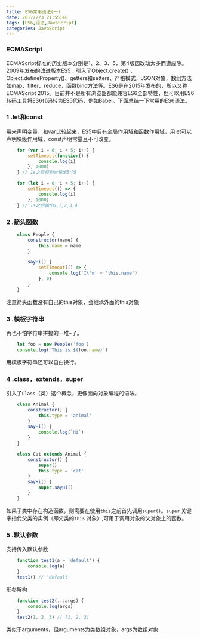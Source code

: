 ```yaml
---
title: ES6常用语法(一)
date: 2017/2/3 21:55:46
tags: [ES6,语法,JavaScript]
categories: JavaScript
---
```


### ECMAScript

ECMAScript标准的历史版本分别是1、2、3、5，第4版因改动太多而遭废除。2009年发布的改进版本ES5，引入了Object.create()
、Object.defineProperty()、getters和setters、严格模式，JSON对象，数组方法如map、filter、reduce，函数bind方法等。ES6是在2015年发布的，所以又称ECMAScript
2015。目前并不是所有浏览器都能兼容ES6全部特性，但可以用ES6转码工具将ES6代码转为ES5代码，例如Babel。下面总结一下常用的ES6语法。
<!-- more -->

### 1 .let和const

用来声明变量，和var比较起来，ES5中只有全局作用域和函数作用域，用let可以声明块级作用域，const声明常量且不可改变。

```js
    for (var i = 0; i < 5; i++) {
        setTimeout(function() {
            console.log(i)
        }, 1000)
    } // 1s之后控制台输出5个5

    for (let i = 0; i < 5; i++) {
        setTimeout(() => {
            console.log(i)
        }, 1000)
    } // 1s之后输出0,1,2,3,4

```

### 2 .箭头函数

```js
    class People {
        constructor(name) {
            this.name = name
        }

        sayHi() {
            setTimeout(() => {
                console.log('I\'m' + 'this.name')
            }, 0)
        }
    }

```

注意箭头函数没有自己的this对象，会继承外面的this对象

### 3 .模板字符串

再也不怕字符串拼接的一堆`+`了。

```js
    let foo = new People('foo')
    console.log(`This is ${foo.name}`)
```

用模板字符串还可以自由换行。

### 4 .class，extends，super

引入了`Class`（类）这个概念，更像面向对象编程的语法。

```js
    class Animal {
        constructor() {
            this.type = 'animal'
        }
        sayHi() {
            console.log(`Hi`)
        }
    }

    class Cat extends Animal {
        constructor() {
            super()
            this.type = 'cat'
        }
        sayHi() {
            super.sayHi()
        }
    }

```

如果子类中存在构造函数，则需要在使用`this`之前首先调用`super()`。`super` 关键字指代父类的实例（即父类的`this`
对象）,可用于调用对象的父对象上的函数。

### 5 .默认参数

支持传入默认参数

```js
    function test1(a = 'default') {
        console.log(a)
    }
    test1() // 'default'
```

形参解构

```js
    function test2(...args) {
        console.log(args)
    }
    test2(1, 2, 3) // [1, 2, 3]

```

类似于arguments，但arguments为类数组对象，args为数组对象

